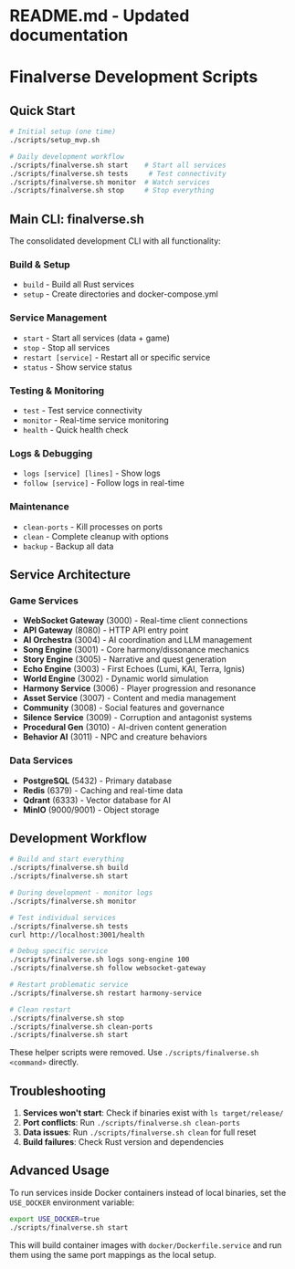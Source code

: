 # README.md - Updated documentation
# Finalverse Development Scripts

## Quick Start

```bash
# Initial setup (one time)
./scripts/setup_mvp.sh

# Daily development workflow
./scripts/finalverse.sh start    # Start all services
./scripts/finalverse.sh tests     # Test connectivity
./scripts/finalverse.sh monitor  # Watch services
./scripts/finalverse.sh stop     # Stop everything
```

## Main CLI: finalverse.sh

The consolidated development CLI with all functionality:

### Build & Setup
- `build` - Build all Rust services
- `setup` - Create directories and docker-compose.yml

### Service Management  
- `start` - Start all services (data + game)
- `stop` - Stop all services
- `restart [service]` - Restart all or specific service
- `status` - Show service status

### Testing & Monitoring
- `test` - Test service connectivity
- `monitor` - Real-time service monitoring
- `health` - Quick health check

### Logs & Debugging
- `logs [service] [lines]` - Show logs
- `follow [service]` - Follow logs in real-time

### Maintenance
- `clean-ports` - Kill processes on ports
- `clean` - Complete cleanup with options
- `backup` - Backup all data

## Service Architecture

### Game Services
- **WebSocket Gateway** (3000) - Real-time client connections
- **API Gateway** (8080) - HTTP API entry point
- **AI Orchestra** (3004) - AI coordination and LLM management
- **Song Engine** (3001) - Core harmony/dissonance mechanics
- **Story Engine** (3005) - Narrative and quest generation
- **Echo Engine** (3003) - First Echoes (Lumi, KAI, Terra, Ignis)
- **World Engine** (3002) - Dynamic world simulation
- **Harmony Service** (3006) - Player progression and resonance
- **Asset Service** (3007) - Content and media management
- **Community** (3008) - Social features and governance
- **Silence Service** (3009) - Corruption and antagonist systems
- **Procedural Gen** (3010) - AI-driven content generation
- **Behavior AI** (3011) - NPC and creature behaviors

### Data Services
- **PostgreSQL** (5432) - Primary database
- **Redis** (6379) - Caching and real-time data
- **Qdrant** (6333) - Vector database for AI
- **MinIO** (9000/9001) - Object storage

## Development Workflow

```bash
# Build and start everything
./scripts/finalverse.sh build
./scripts/finalverse.sh start

# During development - monitor logs
./scripts/finalverse.sh monitor

# Test individual services
./scripts/finalverse.sh tests
curl http://localhost:3001/health

# Debug specific service
./scripts/finalverse.sh logs song-engine 100
./scripts/finalverse.sh follow websocket-gateway

# Restart problematic service
./scripts/finalverse.sh restart harmony-service

# Clean restart
./scripts/finalverse.sh stop
./scripts/finalverse.sh clean-ports
./scripts/finalverse.sh start
```

These helper scripts were removed. Use `./scripts/finalverse.sh <command>` directly.
## Troubleshooting

1. **Services won't start**: Check if binaries exist with `ls target/release/`
2. **Port conflicts**: Run `./scripts/finalverse.sh clean-ports`
3. **Data issues**: Run `./scripts/finalverse.sh clean` for full reset
4. **Build failures**: Check Rust version and dependencies

## Advanced Usage

To run services inside Docker containers instead of local binaries, set the
`USE_DOCKER` environment variable:

```bash
export USE_DOCKER=true
./scripts/finalverse.sh start
```

This will build container images with `docker/Dockerfile.service` and run them
using the same port mappings as the local setup.
